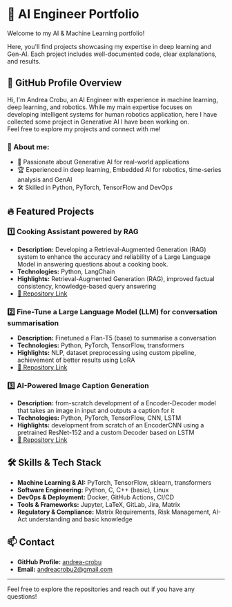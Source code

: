 # 🚀 AI Engineer Portfolio

Welcome to my AI & Machine Learning portfolio! 

Here, you'll find projects showcasing my expertise in deep learning and Gen-AI. Each project includes well-documented code, clear explanations, and results.

## 📌 GitHub Profile Overview
Hi, I'm Andrea Crobu, an AI Engineer with experience in machine learning, deep learning, and robotics. 
While my main expertise focuses on developing intelligent systems for human robotics application, here I have collected some project in Generative AI I have been working on. \
Feel free to explore my projects and connect with me!

### 🌟 About me:
- 🚀 Passionate about Generative AI for real-world applications
- 🏆 Experienced in deep learning, Embedded AI for robotics, time-series analysis and GenAI
- 🛠️ Skilled in Python, PyTorch, TensorFlow and DevOps

## 🔥 Featured Projects

### **1️⃣ Cooking Assistant powered by RAG**
- **Description:** Developing a Retrieval-Augmented Generation (RAG) system to enhance the accuracy and reliability of a Large Language Model in answering questions about a cooking book.
- **Technologies:** Python, LangChain
- **Highlights:** Retrieval-Augmented Generation (RAG), improved factual consistency, knowledge-based query answering
- [🔗 Repository Link](https://github.com/andrea-crobu/Cooking-Assistant-powered-by-RAG)
  
### **2️⃣ Fine-Tune a Large Language Model (LLM) for conversation summarisation**
- **Description:** Finetuned a Flan-T5 (base) to summarise a conversation
- **Technologies:** Python, PyTorch, TensorFlow, transformers
- **Highlights:** NLP, dataset preprocessing using custom pipeline, achievement of better results using LoRA
- [🔗 Repository Link](https://github.com/andrea-crobu/Fine-Tune-a-Large-Language-Model-LLM-for-conversation-summarisation)

### **3️⃣ AI-Powered Image Caption Generation**
- **Description:** from-scratch development of a Encoder-Decoder model that takes an image in input and outputs a caption for it
- **Technologies:** Python, PyTorch, TensorFlow, CNN, LSTM
- **Highlights:** development from scratch of an EncoderCNN using a pretrained ResNet-152 and a custom Decoder based on LSTM
- [🔗 Repository Link](https://github.com/andrea-crobu/AI-Powered-Image-Caption-Generation)


## 🛠️ Skills & Tech Stack
- **Machine Learning & AI:** PyTorch, TensorFlow, sklearn, transformers
- **Software Engineering:** Python, C, C++ (basic), Linux
- **DevOps & Deployment:** Docker, GitHub Actions, CI/CD
- **Tools & Frameworks:** Jupyter, LaTeX, GitLab, Jira, Matrix
- **Regulatory & Compliance:** Matrix Requirements, Risk Management, AI-Act understanding and basic knowledge

## 📫 Contact
- **GitHub Profile:** [andrea-crobu](https://github.com/andrea-crobu)
- **Email:** andreacrobu2@gmail.com

---

Feel free to explore the repositories and reach out if you have any questions!


